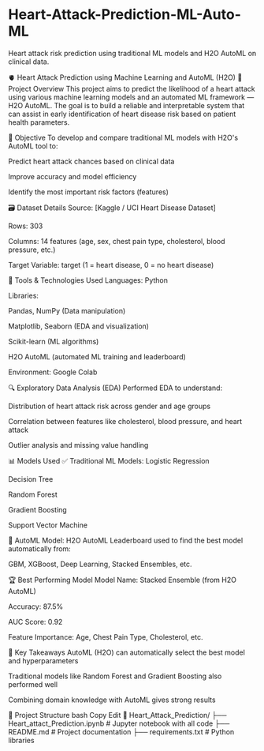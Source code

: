 # Heart-Attack-Prediction-ML-Auto-ML
Heart attack risk prediction using traditional ML models and H2O AutoML on clinical data.

🫀 Heart Attack Prediction using Machine Learning and AutoML (H2O)
📌 Project Overview
This project aims to predict the likelihood of a heart attack using various machine learning models and an automated ML framework — H2O AutoML. The goal is to build a reliable and interpretable system that can assist in early identification of heart disease risk based on patient health parameters.

🎯 Objective
To develop and compare traditional ML models with H2O's AutoML tool to:

Predict heart attack chances based on clinical data

Improve accuracy and model efficiency

Identify the most important risk factors (features)

🗃️ Dataset Details
Source: [Kaggle / UCI Heart Disease Dataset]

Rows: 303

Columns: 14 features (age, sex, chest pain type, cholesterol, blood pressure, etc.)

Target Variable: target (1 = heart disease, 0 = no heart disease)

🧪 Tools & Technologies Used
Languages: Python

Libraries:

Pandas, NumPy (Data manipulation)

Matplotlib, Seaborn (EDA and visualization)

Scikit-learn (ML algorithms)

H2O AutoML (automated ML training and leaderboard)

Environment: Google Colab

🔍 Exploratory Data Analysis (EDA)
Performed EDA to understand:

Distribution of heart attack risk across gender and age groups

Correlation between features like cholesterol, blood pressure, and heart attack

Outlier analysis and missing value handling

📊 Models Used
✅ Traditional ML Models:
Logistic Regression

Decision Tree

Random Forest

Gradient Boosting

Support Vector Machine

🤖 AutoML Model:
H2O AutoML Leaderboard used to find the best model automatically from:

GBM, XGBoost, Deep Learning, Stacked Ensembles, etc.

🏆 Best Performing Model
Model Name: Stacked Ensemble (from H2O AutoML)

Accuracy: 87.5%

AUC Score: 0.92

Feature Importance: Age, Chest Pain Type, Cholesterol, etc.

📌 Key Takeaways
AutoML (H2O) can automatically select the best model and hyperparameters

Traditional models like Random Forest and Gradient Boosting also performed well

Combining domain knowledge with AutoML gives strong results

📂 Project Structure
bash
Copy
Edit
📁 Heart_Attack_Prediction/
├── Heart_attact_Prediction.ipynb   # Jupyter notebook with all code
├── README.md                       # Project documentation
├── requirements.txt                # Python libraries
